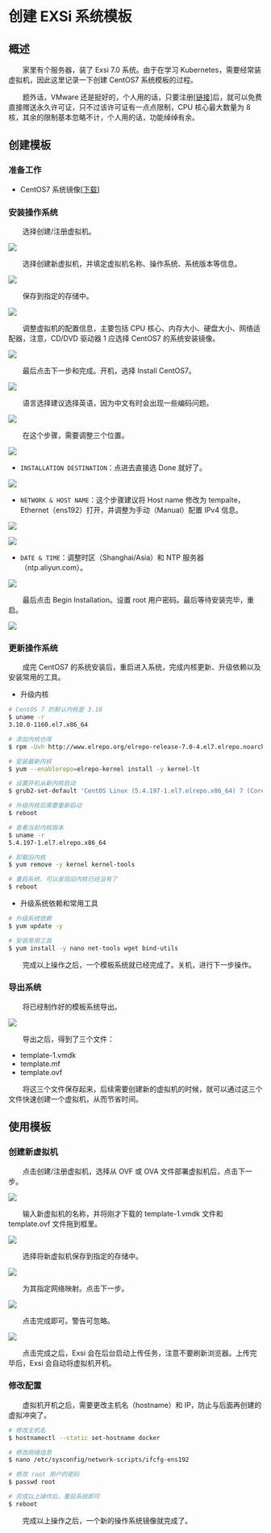 # 创建 EXSi 系统模板
## 概述
&emsp;&emsp;家里有个服务器，装了 Exsi 7.0 系统。由于在学习 Kubernetes，需要经常装虚拟机，因此这里记录一下创建 CentOS7 系统模板的过程。

&emsp;&emsp;题外话，VMware 还是挺好的，个人用的话，只要注册[[链接](https://customerconnect.vmware.com/cn/web/vmware/evalcenter?p=free-esxi7)]后，就可以免费直接赠送永久许可证，只不过该许可证有一点点限制，CPU 核心最大数量为 8 核，其余的限制基本忽略不计，个人用的话，功能绰绰有余。

## 创建模板
### 准备工作
- CentOS7 系统镜像[[下载](https://www.centos.org/download/)]

### 安装操作系统
&emsp;&emsp;选择创建/注册虚拟机。

![](./assets/template_00.png)

&emsp;&emsp;选择创建新虚拟机，并填定虚拟机名称、操作系统、系统版本等信息。

![](./assets/template_01.png)

&emsp;&emsp;保存到指定的存储中。

![](./assets/template_02.png)

&emsp;&emsp;调整虚拟机的配置信息，主要包括 CPU 核心、内存大小、硬盘大小、网络适配器，注意，CD/DVD 驱动器 1 应选择 CentOS7 的系统安装镜像。

![](./assets/template_03.png)

&emsp;&emsp;最后点击下一步和完成。开机，选择 Install CentOS7。

![](./assets/template_04.png)

&emsp;&emsp;语言选择建议选择英语，因为中文有时会出现一些编码问题。

![](./assets/template_05.png)

&emsp;&emsp;在这个步骤，需要调整三个位置。

![](./assets/template_06.png)

- `INSTALLATION DESTINATION`：点进去直接选 Done 就好了。

![](./assets/template_07.png)

- `NETWORK & HOST NAME`：这个步骤建议将 Host name 修改为 tempalte，Ethernet（ens192）打开，并调整为手动（Manual）配置 IPv4 信息。

![](./assets/template_08.png)

![](./assets/template_09.png)

- `DATE & TIME`：调整时区（Shanghai/Asia）和 NTP 服务器（ntp.aliyun.com）。

![](./assets/template_10.png)

&emsp;&emsp;最后点击 Begin Installation。设置 root 用户密码。最后等待安装完毕，重启。

![](./assets/template_11.png)

### 更新操作系统

&emsp;&emsp;成完 CentOS7 的系统安装后，重启进入系统，完成内核更新、升级依赖以及安装常用的工具。

- 升级内核

```bash
# CentOS 7 的默认内核是 3.10
$ uname -r
3.10.0-1160.el7.x86_64

# 添加内核仓库
$ rpm -Uvh http://www.elrepo.org/elrepo-release-7.0-4.el7.elrepo.noarch.rpm

# 安装最新内核
$ yum --enablerepo=elrepo-kernel install -y kernel-lt

# 设置开机从新内核启动 
$ grub2-set-default 'CentOS Linux (5.4.197-1.el7.elrepo.x86_64) 7 (Core)'

# 升级内核后需要重新启动
$ reboot

# 查看当前内核版本
$ uname -r
5.4.197-1.el7.elrepo.x86_64

# 卸载旧内核
$ yum remove -y kernel kernel-tools

# 重启系统，可以发现旧内核已经没有了
$ reboot
```

- 升级系统依赖和常用工具

```bash
# 升级系统依赖
$ yum update -y

# 安装常用工具
$ yum install -y nano net-tools wget bind-utils
```

&emsp;&emsp;完成以上操作之后，一个模板系统就已经完成了。关机，进行下一步操作。

### 导出系统
&emsp;&emsp;将已经制作好的模板系统导出。

![](./assets/template_12.png)

&emsp;&emsp;导出之后，得到了三个文件：

- template-1.vmdk
- template.mf
- template.ovf

&emsp;&emsp;将这三个文件保存起来，后续需要创建新的虚拟机的时候，就可以通过这三个文件快速创建一个虚拟机，从而节省时间。

## 使用模板
### 创建新虚拟机
&emsp;&emsp;点击创建/注册虚拟机，选择从 OVF 或 OVA 文件部署虚拟机后，点击下一步。

![](./assets/template_13.png)

&emsp;&emsp;输入新虚拟机的名称，并将刚才下载的 template-1.vmdk 文件和 template.ovf 文件拖到框里。

![](./assets/template_14.png)

&emsp;&emsp;选择将新虚拟机保存到指定的存储中。

![](./assets/template_15.png)

&emsp;&emsp;为其指定网络映射。点击下一步。

![](./assets/template_16.png)

&emsp;&emsp;点击完成即可。警告可忽略。

![](./assets/template_17.png)

&emsp;&emsp;点击完成之后，Exsi 会在后台启动上传任务，注意不要刷新浏览器。上传完毕后，Exsi 会自动将虚拟机开机。

### 修改配置
&emsp;&emsp;虚拟机开机之后，需要更改主机名（hostname）和 IP，防止与后面再创建的虚拟冲突了。

```bash
# 修改主机名
$ hostnamectl --static set-hostname docker

# 修改网络信息
$ nano /etc/sysconfig/network-scripts/ifcfg-ens192

# 修改 root 用户的密码
$ passwd root

# 完成以上操作后，重启系统即可
$ reboot
```

&emsp;&emsp;完成以上操作之后，一个新的操作系统镜像就完成了。